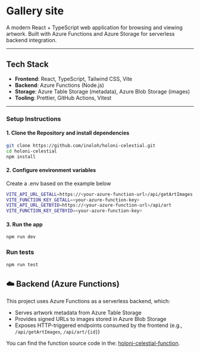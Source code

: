 # Gallery site

A modern React + TypeScript web application for browsing and viewing artwork. Built with Azure Functions and Azure Storage for serverless backend integration.

---

## Tech Stack

- **Frontend**: React, TypeScript, Tailwind CSS, Vite
- **Backend**: Azure Functions (Node.js)
- **Storage**: Azure Table Storage (metadata), Azure Blob Storage (images)
- **Tooling**: Prettier, GitHub Actions, Vitest

---

### Setup Instructions

#### 1. Clone the Repository and install dependencies

```bash
git clone https://github.com/inoloh/holoni-celestial.git
cd holoni-celestial
npm install
```

#### 2. Configure environment variables
Create a .env based on the example below
```bash
VITE_API_URL_GETALL=https://<your-azure-function-url>/api/getArtImages
VITE_FUNCTION_KEY_GETALL=<your-azure-function-key>
VITE_API_URL_GETBYID=https://<your-azure-function-url>/api/art
VITE_FUNCTION_KEY_GETBYID=<your-azure-function-key>
```

#### 3. Run the app
```bash
npm run dev
```

### Run tests
```bash
npm run test
```

## ☁️ Backend (Azure Functions)

This project uses Azure Functions as a serverless backend, which:

- Serves artwork metadata from Azure Table Storage
- Provides signed URLs to images stored in Azure Blob Storage
- Exposes HTTP-triggered endpoints consumed by the frontend (e.g., `/api/getArtImages`, `/api/art/{id}`)

You can find the function source code in the: [holoni-celestial-function](https://github.com/inoloh/holoni-celestial-function.git).
